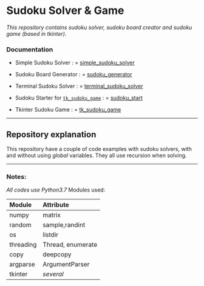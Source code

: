 # Sudoku Solver & Game #

_*This repository contains sudoku solver, sudoku board creator and sudoku game (based in tkinter).*_

### Documentation ###
- Simple Sudoku Solver : = [simple_sudoku_solver](https://rickfernandes.github.io/sudoku/docs/simple_sudoku_solver.html)

- Sudoku Board Generator : = [sudoku_generator](https://rickfernandes.github.io/sudoku/docs/sudoku_generator.html)

- Terminal Sudoku Solver : = [terminal_sudoku_solver](https://rickfernandes.github.io/sudoku/docs/terminal_sudoku_solver.html)

- Sudoku Starter for [`tk_sudoku_game`](https://rickfernandes.github.io/sudoku/docs/tk_sudoku_game.html) : = [sudoku_start](https://rickfernandes.github.io/sudoku/docs/sudoku_start.html)

- Tkinter Sudoku Game : = [tk_sudoku_game](https://rickfernandes.github.io/sudoku/docs/tk_sudoku_game.html)

---

## Repository explanation ##
This repository have a couple of code examples with sudoku solvers, with and without using *global* variables. They all use recursion when solving.

---
### Notes: ###
*All codes use Python3.7*
Modules used:

|Module|Attribute|
|:-----|:-----|
|numpy|matrix|
|random|sample,randint|
|os|listdir|
|threading|Thread, enumerate|
|copy|deepcopy|
|argparse|ArgumentParser|
|tkinter|*several*|